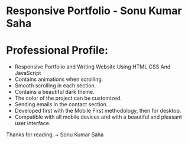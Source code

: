 # Responsive Portfolio - Sonu Kumar Saha

# Professional Profile:
- Responsive Portfolio and Writing Website Using HTML CSS And JavaScript
- Contains animations when scrolling.
- Smooth scrolling in each section.
- Contains a beautiful dark theme.
- The color of the project can be customized.
- Sending emails in the contact section.
- Developed first with the Mobile First methodology, then for desktop.
- Compatible with all mobile devices and with a beautiful and pleasant user interface.

Thanks for reading.
~ Sonu Kumar Saha